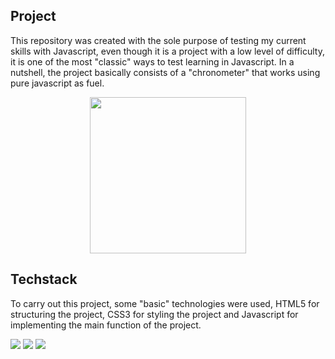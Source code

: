 ## Project

<p align="left"> This repository was created with the sole purpose of testing my current skills with Javascript, even though it is a project with a low level of difficulty, it is one of the most "classic" ways to test learning in Javascript. In a nutshell, the project basically consists of a "chronometer" that works using pure javascript as fuel.</p>

<p align="center"> 
<img height="250em" src="https://github.com/devgamon/stopwatch/blob/main/assets/img/stop.png">
</p>

## Techstack

<p align="left"> To carry out this project, some "basic" technologies were used, HTML5 for structuring the project, CSS3 for styling the project and Javascript for implementing the main function of the project.</p>

<p align="left"> 
<img src="https://img.shields.io/badge/HTML5-E34F26?style=for-the-badge&logo=html5&logoColor=white">
<img src="https://img.shields.io/badge/CSS3-1572B6?style=for-the-badge&logo=css3&logoColor=white">
<img src="https://img.shields.io/badge/JavaScript-323330?style=for-the-badge&logo=javascript&logoColor=F7DF1E">
</p>




